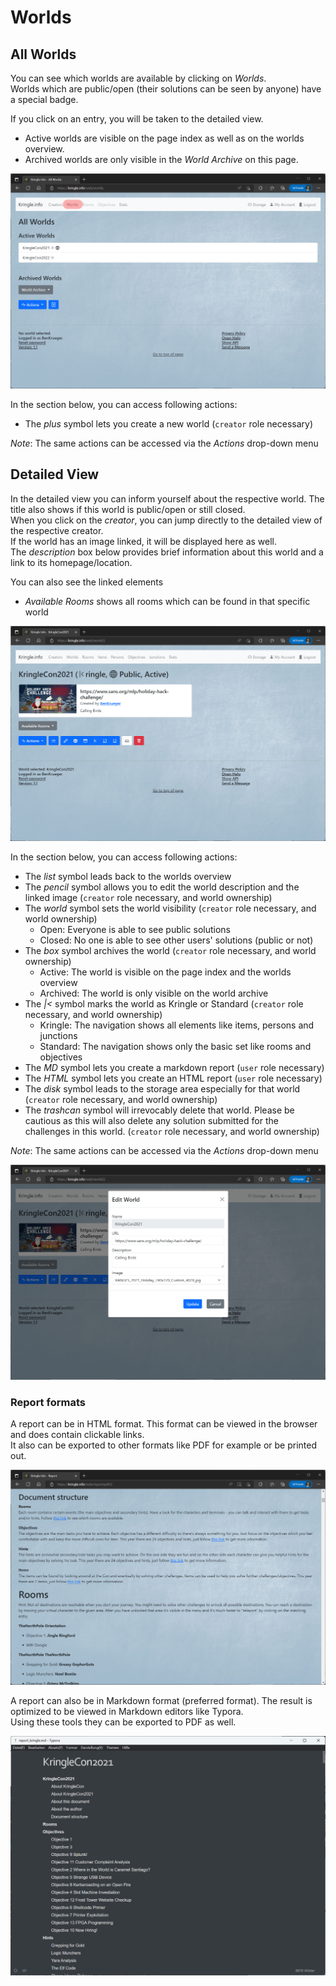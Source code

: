 # Worlds

## All Worlds

You can see which worlds are available by clicking on *Worlds*.  
Worlds which are public/open (their solutions can be seen by anyone) have a special badge.  

If you click on an entry, you will be taken to the detailed view.  

- Active worlds are visible on the page index as well as on the worlds overview.
- Archived worlds are only visible in the *World Archive* on this page.

![All Worlds](./img/worlds_all.png)

In the section below, you can access following actions:  

- The *plus* symbol lets you create a new world (`creator` role necessary)

*Note*: The same actions can be accessed via the *Actions* drop-down menu

## Detailed View

In the detailed view you can inform yourself about the respective world. The title also shows if this world is public/open or still closed.    
When you click on the *creator*, you can jump directly to the detailed view of the respective creator.  
If the world has an image linked, it will be displayed here as well.  
The *description* box below provides brief information about this world and a link to its homepage/location.  

You can also see the linked elements

- *Available Rooms* shows all rooms which can be found in that specific world

![World Detail 1](./img/worlds_detail.png)

In the section below, you can access following actions:  

- The *list* symbol leads back to the worlds overview
- The *pencil* symbol allows you to edit the world description and the linked image (`creator` role necessary, and world ownership)
- The *world* symbol sets the world visibility (`creator` role necessary, and world ownership)
    - Open: Everyone is able to see public solutions
    - Closed: No one is able to see other users' solutions (public or not)
- The *box* symbol archives the world (`creator` role necessary, and world ownership)
    - Active: The world is visible on the page index and the worlds overview
    - Archived: The world is only visible on the world archive
- The *|<* symbol marks the world as Kringle or Standard (`creator` role necessary, and world ownership)
    - Kringle: The navigation shows all elements like items, persons and junctions
    - Standard: The navigation shows only the basic set like rooms and objectives
- The *MD* symbol lets you create a markdown report (`user` role necessary)
- The *HTML* symbol lets you create an HTML report (`user` role necessary)
- The *disk* symbol leads to the storage area especially for that world (`creator` role necessary, and world ownership)
- The *trashcan* symbol will irrevocably delete that world. Please be cautious as this will also delete any solution submitted for the challenges in this world. (`creator` role necessary, and world ownership)

*Note*: The same actions can be accessed via the *Actions* drop-down menu

![World Detail 2](./img/worlds_detail2.png)

### Report formats

A report can be in HTML format. This format can be viewed in the browser and does contain clickable links.  
It also can be exported to other formats like PDF for example or be printed out.

![World Detail 2](./img/worlds_report.png)

A report can also be in Markdown format (preferred format). The result is optimized to be viewed in Markdown editors like Typora.  
Using these tools they can be exported to PDF as well.

![World Detail 2](./img/worlds_report2.png)
